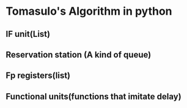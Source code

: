# Tomasulo's Algorithm in python
## IF unit(List)
## Reservation station (A kind of queue)
## Fp registers(list)
## Functional units(functions that imitate delay)
